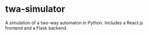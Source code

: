 # twa-simulator
A simulation of a two-way automaton in Python. Includes a React.js frontend and a Flask backend.
